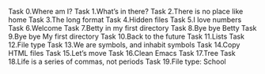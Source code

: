 Task 0.Where am I?
Task 1.What’s in there?
Task 2.There is no place like home
Task 3.The long format
Task 4.Hidden files
Task 5.I love numbers
Task 6.Welcome
Task 7.Betty in my first directory
Task 8.Bye bye Betty
Task 9.Bye bye My first directory
Task 10.Back to the future
Task 11.Lists
Task 12.File type
Task 13.We are symbols, and inhabit symbols
Task 14.Copy HTML files
Task 15.Let’s move
Task 16.Clean Emacs
Task 17.Tree
Task 18.Life is a series of commas, not periods
Task 19.File type: School

